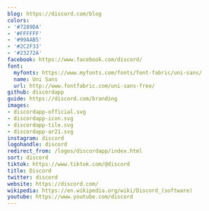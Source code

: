 ```yaml
---
blog: https://discord.com/blog
colors:
- '#7289DA'
- '#FFFFFF'
- '#99AAB5'
- '#2C2F33'
- '#23272A'
facebook: https://www.facebook.com/discord/
font:
  myfonts: https://www.myfonts.com/fonts/font-fabric/uni-sans/
  name: Uni Sans
  url: http://www.fontfabric.com/uni-sans-free/
github: discordapp
guide: https://discord.com/branding
images:
- discordapp-official.svg
- discordapp-icon.svg
- discordapp-tile.svg
- discordapp-ar21.svg
instagram: discord
logohandle: discord
redirect_from: /logos/discordapp/index.html
sort: discord
tiktok: https://www.tiktok.com/@discord
title: Discord
twitter: discord
website: https://discord.com/
wikipedia: https://en.wikipedia.org/wiki/Discord_(software)
youtube: https://www.youtube.com/discord
---
```

